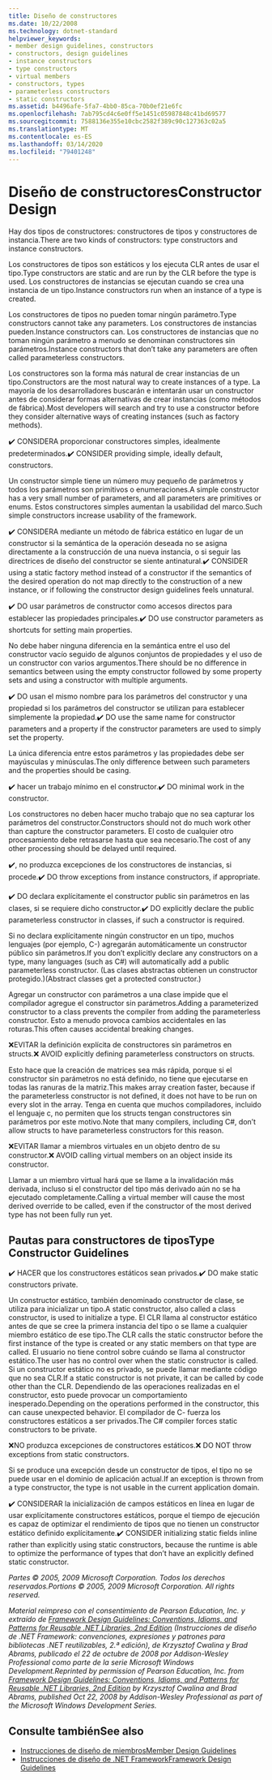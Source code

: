 ```yaml
---
title: Diseño de constructores
ms.date: 10/22/2008
ms.technology: dotnet-standard
helpviewer_keywords:
- member design guidelines, constructors
- constructors, design guidelines
- instance constructors
- type constructors
- virtual members
- constructors, types
- parameterless constructors
- static constructors
ms.assetid: b4496afe-5fa7-4bb0-85ca-70b0ef21e6fc
ms.openlocfilehash: 7ab795cd4c6e0ff5e1451c05987848c41bd69577
ms.sourcegitcommit: 7588136e355e10cbc2582f389c90c127363c02a5
ms.translationtype: MT
ms.contentlocale: es-ES
ms.lasthandoff: 03/14/2020
ms.locfileid: "79401248"
---
```

# <a name="constructor-design"></a><span data-ttu-id="842ec-102">Diseño de constructores</span><span class="sxs-lookup"><span data-stu-id="842ec-102">Constructor Design</span></span>

<span data-ttu-id="842ec-103">Hay dos tipos de constructores: constructores de tipos y constructores de instancia.</span><span class="sxs-lookup"><span data-stu-id="842ec-103">There are two kinds of constructors: type constructors and instance constructors.</span></span>

<span data-ttu-id="842ec-104">Los constructores de tipos son estáticos y los ejecuta CLR antes de usar el tipo.</span><span class="sxs-lookup"><span data-stu-id="842ec-104">Type constructors are static and are run by the CLR before the type is used.</span></span> <span data-ttu-id="842ec-105">Los constructores de instancias se ejecutan cuando se crea una instancia de un tipo.</span><span class="sxs-lookup"><span data-stu-id="842ec-105">Instance constructors run when an instance of a type is created.</span></span>

<span data-ttu-id="842ec-106">Los constructores de tipos no pueden tomar ningún parámetro.</span><span class="sxs-lookup"><span data-stu-id="842ec-106">Type constructors cannot take any parameters.</span></span> <span data-ttu-id="842ec-107">Los constructores de instancias pueden.</span><span class="sxs-lookup"><span data-stu-id="842ec-107">Instance constructors can.</span></span> <span data-ttu-id="842ec-108">Los constructores de instancias que no toman ningún parámetro a menudo se denominan constructores sin parámetros.</span><span class="sxs-lookup"><span data-stu-id="842ec-108">Instance constructors that don’t take any parameters are often called parameterless constructors.</span></span>

<span data-ttu-id="842ec-109">Los constructores son la forma más natural de crear instancias de un tipo.</span><span class="sxs-lookup"><span data-stu-id="842ec-109">Constructors are the most natural way to create instances of a type.</span></span> <span data-ttu-id="842ec-110">La mayoría de los desarrolladores buscarán e intentarán usar un constructor antes de considerar formas alternativas de crear instancias (como métodos de fábrica).</span><span class="sxs-lookup"><span data-stu-id="842ec-110">Most developers will search and try to use a constructor before they consider alternative ways of creating instances (such as factory methods).</span></span>

<span data-ttu-id="842ec-111">✔️ CONSIDERA proporcionar constructores simples, idealmente predeterminados.</span><span class="sxs-lookup"><span data-stu-id="842ec-111">✔️ CONSIDER providing simple, ideally default, constructors.</span></span>

<span data-ttu-id="842ec-112">Un constructor simple tiene un número muy pequeño de parámetros y todos los parámetros son primitivos o enumeraciones.</span><span class="sxs-lookup"><span data-stu-id="842ec-112">A simple constructor has a very small number of parameters, and all parameters are primitives or enums.</span></span> <span data-ttu-id="842ec-113">Estos constructores simples aumentan la usabilidad del marco.</span><span class="sxs-lookup"><span data-stu-id="842ec-113">Such simple constructors increase usability of the framework.</span></span>

<span data-ttu-id="842ec-114">✔️ CONSIDERA mediante un método de fábrica estático en lugar de un constructor si la semántica de la operación deseada no se asigna directamente a la construcción de una nueva instancia, o si seguir las directrices de diseño del constructor se siente antinatural.</span><span class="sxs-lookup"><span data-stu-id="842ec-114">✔️ CONSIDER using a static factory method instead of a constructor if the semantics of the desired operation do not map directly to the construction of a new instance, or if following the constructor design guidelines feels unnatural.</span></span>

<span data-ttu-id="842ec-115">✔️ DO usar parámetros de constructor como accesos directos para establecer las propiedades principales.</span><span class="sxs-lookup"><span data-stu-id="842ec-115">✔️ DO use constructor parameters as shortcuts for setting main properties.</span></span>

<span data-ttu-id="842ec-116">No debe haber ninguna diferencia en la semántica entre el uso del constructor vacío seguido de algunos conjuntos de propiedades y el uso de un constructor con varios argumentos.</span><span class="sxs-lookup"><span data-stu-id="842ec-116">There should be no difference in semantics between using the empty constructor followed by some property sets and using a constructor with multiple arguments.</span></span>

<span data-ttu-id="842ec-117">✔️ DO usan el mismo nombre para los parámetros del constructor y una propiedad si los parámetros del constructor se utilizan para establecer simplemente la propiedad.</span><span class="sxs-lookup"><span data-stu-id="842ec-117">✔️ DO use the same name for constructor parameters and a property if the constructor parameters are used to simply set the property.</span></span>

<span data-ttu-id="842ec-118">La única diferencia entre estos parámetros y las propiedades debe ser mayúsculas y minúsculas.</span><span class="sxs-lookup"><span data-stu-id="842ec-118">The only difference between such parameters and the properties should be casing.</span></span>

<span data-ttu-id="842ec-119">✔️ hacer un trabajo mínimo en el constructor.</span><span class="sxs-lookup"><span data-stu-id="842ec-119">✔️ DO minimal work in the constructor.</span></span>

<span data-ttu-id="842ec-120">Los constructores no deben hacer mucho trabajo que no sea capturar los parámetros del constructor.</span><span class="sxs-lookup"><span data-stu-id="842ec-120">Constructors should not do much work other than capture the constructor parameters.</span></span> <span data-ttu-id="842ec-121">El costo de cualquier otro procesamiento debe retrasarse hasta que sea necesario.</span><span class="sxs-lookup"><span data-stu-id="842ec-121">The cost of any other processing should be delayed until required.</span></span>

<span data-ttu-id="842ec-122">✔️, no produzca excepciones de los constructores de instancias, si procede.</span><span class="sxs-lookup"><span data-stu-id="842ec-122">✔️ DO throw exceptions from instance constructors, if appropriate.</span></span>

<span data-ttu-id="842ec-123">✔️ DO declara explícitamente el constructor public sin parámetros en las clases, si se requiere dicho constructor.</span><span class="sxs-lookup"><span data-stu-id="842ec-123">✔️ DO explicitly declare the public parameterless constructor in classes, if such a constructor is required.</span></span>

<span data-ttu-id="842ec-124">Si no declara explícitamente ningún constructor en un tipo, muchos lenguajes (por ejemplo, C-) agregarán automáticamente un constructor público sin parámetros.</span><span class="sxs-lookup"><span data-stu-id="842ec-124">If you don’t explicitly declare any constructors on a type, many languages (such as C#) will automatically add a public parameterless constructor.</span></span> <span data-ttu-id="842ec-125">(Las clases abstractas obtienen un constructor protegido.)</span><span class="sxs-lookup"><span data-stu-id="842ec-125">(Abstract classes get a protected constructor.)</span></span>

<span data-ttu-id="842ec-126">Agregar un constructor con parámetros a una clase impide que el compilador agregue el constructor sin parámetros.</span><span class="sxs-lookup"><span data-stu-id="842ec-126">Adding a parameterized constructor to a class prevents the compiler from adding the parameterless constructor.</span></span> <span data-ttu-id="842ec-127">Esto a menudo provoca cambios accidentales en las roturas.</span><span class="sxs-lookup"><span data-stu-id="842ec-127">This often causes accidental breaking changes.</span></span>

<span data-ttu-id="842ec-128">❌EVITAR la definición explícita de constructores sin parámetros en structs.</span><span class="sxs-lookup"><span data-stu-id="842ec-128">❌ AVOID explicitly defining parameterless constructors on structs.</span></span>

<span data-ttu-id="842ec-129">Esto hace que la creación de matrices sea más rápida, porque si el constructor sin parámetros no está definido, no tiene que ejecutarse en todas las ranuras de la matriz.</span><span class="sxs-lookup"><span data-stu-id="842ec-129">This makes array creation faster, because if the parameterless constructor is not defined, it does not have to be run on every slot in the array.</span></span> <span data-ttu-id="842ec-130">Tenga en cuenta que muchos compiladores, incluido el lenguaje c, no permiten que los structs tengan constructores sin parámetros por este motivo.</span><span class="sxs-lookup"><span data-stu-id="842ec-130">Note that many compilers, including C#, don’t allow structs to have parameterless constructors for this reason.</span></span>

<span data-ttu-id="842ec-131">❌EVITAR llamar a miembros virtuales en un objeto dentro de su constructor.</span><span class="sxs-lookup"><span data-stu-id="842ec-131">❌ AVOID calling virtual members on an object inside its constructor.</span></span>

<span data-ttu-id="842ec-132">Llamar a un miembro virtual hará que se llame a la invalidación más derivada, incluso si el constructor del tipo más derivado aún no se ha ejecutado completamente.</span><span class="sxs-lookup"><span data-stu-id="842ec-132">Calling a virtual member will cause the most derived override to be called, even if the constructor of the most derived type has not been fully run yet.</span></span>

## <a name="type-constructor-guidelines"></a><span data-ttu-id="842ec-133">Pautas para constructores de tipos</span><span class="sxs-lookup"><span data-stu-id="842ec-133">Type Constructor Guidelines</span></span>

<span data-ttu-id="842ec-134">✔️ HACER que los constructores estáticos sean privados.</span><span class="sxs-lookup"><span data-stu-id="842ec-134">✔️ DO make static constructors private.</span></span>

<span data-ttu-id="842ec-135">Un constructor estático, también denominado constructor de clase, se utiliza para inicializar un tipo.</span><span class="sxs-lookup"><span data-stu-id="842ec-135">A static constructor, also called a class constructor, is used to initialize a type.</span></span> <span data-ttu-id="842ec-136">El CLR llama al constructor estático antes de que se cree la primera instancia del tipo o se llame a cualquier miembro estático de ese tipo.</span><span class="sxs-lookup"><span data-stu-id="842ec-136">The CLR calls the static constructor before the first instance of the type is created or any static members on that type are called.</span></span> <span data-ttu-id="842ec-137">El usuario no tiene control sobre cuándo se llama al constructor estático.</span><span class="sxs-lookup"><span data-stu-id="842ec-137">The user has no control over when the static constructor is called.</span></span> <span data-ttu-id="842ec-138">Si un constructor estático no es privado, se puede llamar mediante código que no sea CLR.</span><span class="sxs-lookup"><span data-stu-id="842ec-138">If a static constructor is not private, it can be called by code other than the CLR.</span></span> <span data-ttu-id="842ec-139">Dependiendo de las operaciones realizadas en el constructor, esto puede provocar un comportamiento inesperado.</span><span class="sxs-lookup"><span data-stu-id="842ec-139">Depending on the operations performed in the constructor, this can cause unexpected behavior.</span></span> <span data-ttu-id="842ec-140">El compilador de C- fuerza los constructores estáticos a ser privados.</span><span class="sxs-lookup"><span data-stu-id="842ec-140">The C# compiler forces static constructors to be private.</span></span>

<span data-ttu-id="842ec-141">❌NO produzca excepciones de constructores estáticos.</span><span class="sxs-lookup"><span data-stu-id="842ec-141">❌ DO NOT throw exceptions from static constructors.</span></span>

<span data-ttu-id="842ec-142">Si se produce una excepción desde un constructor de tipos, el tipo no se puede usar en el dominio de aplicación actual.</span><span class="sxs-lookup"><span data-stu-id="842ec-142">If an exception is thrown from a type constructor, the type is not usable in the current application domain.</span></span>

<span data-ttu-id="842ec-143">✔️ CONSIDERAR la inicialización de campos estáticos en línea en lugar de usar explícitamente constructores estáticos, porque el tiempo de ejecución es capaz de optimizar el rendimiento de tipos que no tienen un constructor estático definido explícitamente.</span><span class="sxs-lookup"><span data-stu-id="842ec-143">✔️ CONSIDER initializing static fields inline rather than explicitly using static constructors, because the runtime is able to optimize the performance of types that don’t have an explicitly defined static constructor.</span></span>

<span data-ttu-id="842ec-144">*Partes © 2005, 2009 Microsoft Corporation. Todos los derechos reservados.*</span><span class="sxs-lookup"><span data-stu-id="842ec-144">*Portions © 2005, 2009 Microsoft Corporation. All rights reserved.*</span></span>

<span data-ttu-id="842ec-145">*Material reimpreso con el consentimiento de Pearson Education, Inc. y extraído de [Framework Design Guidelines: Conventions, Idioms, and Patterns for Reusable .NET Libraries, 2nd Edition](https://www.informit.com/store/framework-design-guidelines-conventions-idioms-and-9780321545619) (Instrucciones de diseño de .NET Framework: convenciones, expresiones y patrones para bibliotecas .NET reutilizables, 2.ª edición), de Krzysztof Cwalina y Brad Abrams, publicado el 22 de octubre de 2008 por Addison-Wesley Professional como parte de la serie Microsoft Windows Development.*</span><span class="sxs-lookup"><span data-stu-id="842ec-145">*Reprinted by permission of Pearson Education, Inc. from [Framework Design Guidelines: Conventions, Idioms, and Patterns for Reusable .NET Libraries, 2nd Edition](https://www.informit.com/store/framework-design-guidelines-conventions-idioms-and-9780321545619) by Krzysztof Cwalina and Brad Abrams, published Oct 22, 2008 by Addison-Wesley Professional as part of the Microsoft Windows Development Series.*</span></span>

## <a name="see-also"></a><span data-ttu-id="842ec-146">Consulte también</span><span class="sxs-lookup"><span data-stu-id="842ec-146">See also</span></span>

- [<span data-ttu-id="842ec-147">Instrucciones de diseño de miembros</span><span class="sxs-lookup"><span data-stu-id="842ec-147">Member Design Guidelines</span></span>](../../../docs/standard/design-guidelines/member.md)
- [<span data-ttu-id="842ec-148">Instrucciones de diseño de .NET Framework</span><span class="sxs-lookup"><span data-stu-id="842ec-148">Framework Design Guidelines</span></span>](../../../docs/standard/design-guidelines/index.md)
